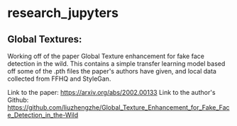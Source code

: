 # research_jupyters

## Global Textures:

Working off of the paper Global Texture enhancement for fake face detection in the wild. This contains a simple transfer learning model based off some of the .pth files the paper's authors have given, and local data collected from FFHQ and StyleGan.

Link to the paper: https://arxiv.org/abs/2002.00133
Link to the author's Github: https://github.com/liuzhengzhe/Global_Texture_Enhancement_for_Fake_Face_Detection_in_the-Wild
